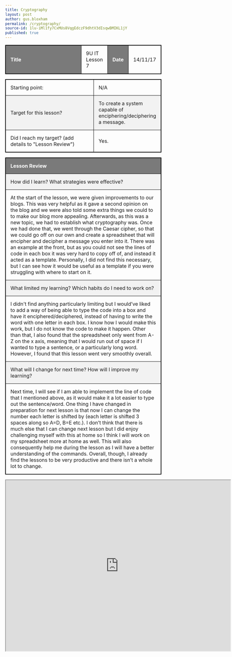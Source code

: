 ```yaml
---
title: Cryptography
layout: post
author: gus.bloxham
permalink: /cryptography/
source-id: 1lu-iMl1fy7CxMUs8VqgEdczF9dhtV3dIsqwBMIKL1jY
published: true
---
```


<html>
<head>
<style>
table, th, td {
    border: 1px solid black;
}
table, th, td {
    width: 100%;
}
th, td {
    padding: 15px;
    text-align: left;
}
th {
    background-color: #7A7A7A;
    color: white;
}
tr:nth-child(even) {background-color: #f2f2f2}
</style>
</head>
<body>

<table>
  <tr>
    <th>Title</th>
    <td>9U IT Lesson 7</td>
    <th>Date</th>
    <td>14/11/17</td>
  </tr>
</table>


<table>
  <tr>
    <td>Starting point:</td>
    <td>N/A</td>
  </tr>
  <tr>
    <td>Target for this lesson?</td>
    <td>To create a system capable of enciphering/deciphering a message.</td>
  </tr>
  <tr>
    <td>Did I reach my target? 
(add details to "Lesson Review")</td>
    <td>Yes.</td>
  </tr>
</table>


<table>
  <tr>
    <th>Lesson Review</th>
  </tr>
  <tr>
    <td>How did I learn? What strategies were effective? </td>
  </tr>
  <tr>
    <td>At the start of the lesson, we were given improvements to our blogs. This was very helpful as it gave a second opinion on the blog and we were also told some extra things we could to to make our blog more appealing. Afterwards, as this was a new topic, we had to establish what cryptography was. Once we had done that, we went through the Caesar cipher, so that we could go off on our own and create a spreadsheet that will encipher and decipher a message you enter into it. There was an example at the front, but as you could not see the lines of code in each box it was very hard to copy off of, and instead it acted as a template. Personally, I did not find this necessary, but I can see how it would be useful as a template if you were struggling with where to start on it.</td>
  </tr>
  <tr>
    <td>What limited my learning? Which habits do I need to work on? </td>
  </tr>
  <tr>
    <td>I didn't find anything particularly limiting but I would’ve liked to add a way of being able to type the code into a box and have it enciphered/deciphered, instead of having to write the word with one letter in each box. I know how I would make this work, but I do not know the code to make it happen. Other than that, I also found that the spreadsheet only went from A-Z on the x axis, meaning that I would run out of space if I wanted to type a sentence, or a particularly long word. However, I found that this lesson went very smoothly overall.</td>
  </tr>
  <tr>
    <td>What will I change for next time? How will I improve my learning?</td>
  </tr>
  <tr>
    <td>Next time, I will see if I am able to implement the line of code that I mentioned above, as it would make it a lot easier to type out the sentence/word. One thing I have changed in preparation for next lesson is that now I can change the number each letter is shifted by (each letter is shifted 3 spaces along so A=D, B=E etc.). I don’t think that there is much else that I can change next lesson but I did enjoy challenging myself with this at home so I think I will work on my spreadsheet more at home as well. This will also consequently help me during the lesson as I will have a better understanding of the commands. Overall, though, I already find the lessons to be very productive and there isn’t a whole lot to change.</td>
  </tr>
</table>

 <iframe src="https://docs.google.com/spreadsheets/d/1RrBg4WHGKawpYN5ekvCPC-Lij8QM008n9Ag8BI_GYWc/edit#gid=875986613" height="550" width="725"></iframe> 

</body>
</html>
